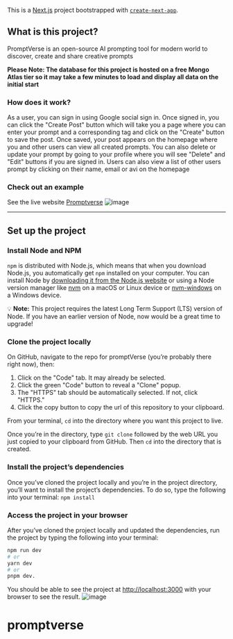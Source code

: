 This is a [Next.js](https://nextjs.org/) project bootstrapped with [`create-next-app`](https://github.com/vercel/next.js/tree/canary/packages/create-next-app).

## What is this project?

PromptVerse is an open-source AI prompting tool for modern world to discover, create and share creative prompts

**Please Note: The database for this project is hosted on a free Mongo Atlas tier so it may take a few minutes to load and display all data on the initial start**

### How does it work?

As a user, you can sign in using Google social sign in. Once signed in, you can click the "Create Post" button which will take you a page where you can enter your prompt and a corresponding tag and click on the "Create" button to save the post. Once saved, your post appears on the homepage where you and other users can view all created prompts. You can also delete or update your prompt by going to your profile where you will see "Delete" and "Edit" buttons if you are signed in. Users can also view a list of other users prompt by clicking on their name, email or avi on the homepage

### Check out an example

See the live website [Promptverse](https://promptverse-lemon.vercel.app/)
![image](https://github.com/mikeyxx/promptverse/assets/79487718/ca45e481-59e4-444d-ab78-9da696842736)

<hr>

## Set up the project

### Install Node and NPM

`npm` is distributed with Node.js, which means that when you download Node.js, you automatically get `npm` installed on your computer. You can install Node by [downloading it from the Node.js website](https://nodejs.org/en/) or using a Node version manager like [nvm](https://github.com/nvm-sh/nvm) on a macOS or Linux device or [nvm-windows](https://github.com/coreybutler/nvm-windows) on a Windows device.

💡 **Note:** This project requires the latest Long Term Support (LTS) version of Node. If you have an earlier version of Node, now would be a great time to upgrade!

### Clone the project locally

On GitHub, navigate to the repo for promptVerse (you’re probably there right now), then:

1. Click on the "Code" tab. It may already be selected.
2. Click the green "Code" button to reveal a "Clone" popup.
3. The "HTTPS" tab should be automatically selected. If not, click "HTTPS."
4. Click the copy button to copy the url of this repository to your clipboard.

From your terminal, `cd` into the directory where you want this project to live.

Once you’re in the directory, type `git clone` followed by the web URL you just copied to your clipboard from GitHub. Then `cd` into the directory that is created.

### Install the project’s dependencies

Once you’ve cloned the project locally and you’re in the project directory, you’ll want to install the project’s dependencies. To do so, type the following into your terminal: `npm install`

### Access the project in your browser

After you’ve cloned the project locally and updated the dependencies, run the project by typing the following into your terminal: 
```bash
npm run dev
# or
yarn dev
# or
pnpm dev. 
```
You should be able to see the project at [http://localhost:3000](http://localhost:3000) with your browser to see the result.
![image](https://github.com/mikeyxx/promptverse/assets/79487718/ca45e481-59e4-444d-ab78-9da696842736)


# promptverse
